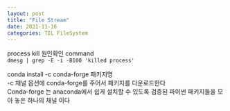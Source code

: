 ```yaml
---
layout: post
title: "File Stream"
date: 2021-11-16
categories: TIL FileSystem
---
```


process kill 원인확인 command   
`dmesg | grep -E -i -B100 'killed process'`

conda install -c conda-forge 패키지명  
-c 채널 옵션에 conda-forge를 주어서 패키지를 다운로드한다  
Conda-forge 는 anaconda에서 쉽게 설치할 수 있도록 검증된 파이썬 패키지들을 모아 놓은 하나의 채널 이다  

  



